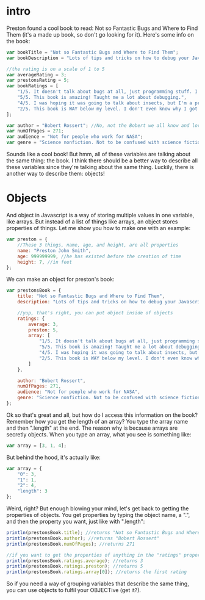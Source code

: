 # intro
Preston found a cool book to read: Not so Fantastic Bugs and Where to Find Them (it's a made up book, so don't go looking for it). Here's some info on the book:
```js
var bookTitle = "Not so Fantastic Bugs and Where to Find Them";
var bookDescription = "Lots of tips and tricks on how to debug your Javascript programs. For debugging C++ programs, try the book 'How to smash sea bugs.'.";

//the rating is on a scale of 1 to 5
var averageRating = 3;
var prestonsRating = 5;
var bookRatings = [
    "1/5. It doesn't talk about bugs at all, just programming stuff. I want a refund!",
    "5/5. This book is amazing! Taught me a lot about debugging.",
    "4/5. I was hoping it was going to talk about insects, but I'm a programmer so I still found it enjoyable.",
    "2/5. This book is WAY below my level. I don't even know why I got it, I work for NASA lol"
];

var author = "Bobert Rossert"; //No, not the Bobert we all know and love. A different bobert.
var numOfPages = 271;
var audience = "Not for people who work for NASA";
var genre = "Science nonfiction. Not to be confused with science fiction.";
```
Sounds like a cool book! But hmm, all of these variables are talking about the same thing: the book. I think there should be a better way to describe all these variables since they're talking about the same thing. Luckily, there is another way to describe them: objects!

# Objects
And object in Javascript is a way of storing multiple values in one variable, like arrays. But instead of a list of things like arrays, an object stores properties of things. Let me show you how to make one with an example:
```js
var preston = {
    //These 3 things, name, age, and height, are all properties
    name: "Preston John Smith",
    age: 999999999, //he has existed before the creation of time
    height: 7, //in feet
};
```
We can make an object for preston's book:
```js
var prestonsBook = {
    title: "Not so Fantastic Bugs and Where to Find Them",
    description: "Lots of tips and tricks on how to debug your Javascript programs. For debugging C++ programs, try the book 'How to smash sea bugs.'.",

    //yup, that's right, you can put object inside of objects
    ratings: {
        average: 3,
        preston: 5,
        array: [
            "1/5. It doesn't talk about bugs at all, just programming stuff. I want a refund!",
            "5/5. This book is amazing! Taught me a lot about debugging.",
            "4/5. I was hoping it was going to talk about insects, but I'm a programmer so I still found it enjoyable.",
            "2/5. This book is WAY below my level. I don't even know why I got it, I work for NASA lol"
        ]
    },

    author: "Bobert Rossert",
    numOfPages: 271,
    audience: "Not for people who work for NASA",
    genre: "Science nonfiction. Not to be confused with science fiction."
};
```
Ok so that's great and all, but how do I access this information on the book? Remember how you get the length of an array? You type the array name and then ".length" at the end. The reason why is because arrays are secretly objects. When you type an array, what you see is something like:
```js
var array = [3, 1, 4];
```
But behind the hood, it's actually like:
```js
var array = {
    "0": 3,
    "1": 1,
    "2": 4,
    "length": 3
};
```
Weird, right? But enough blowing your mind, let's get back to getting the properties of objects. You get properties by typing the object name, a ".", and then the property you want, just like with ".length":
```js
println(prestonsBook.title); //returns "Not so Fantastic Bugs and Where to Find Them"
println(prestonsBook.author); //returns "Bobert Rossert"
println(prestonsBook.numOfPages); //returns 271

//if you want to get the properties of anything in the "ratings" property, you have to do it like this:
println(prestonsBook.ratings.average); //returns 3
println(prestonsBook.ratings.preston); //returns 5
println(prestonsBook.ratings.array[0]); //returns the first rating
```
So if you need a way of grouping variables that describe the same thing, you can use objects to fulfil your OBJECTive (get it?).
